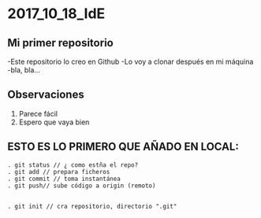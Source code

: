 # 2017_10_18_IdE

## Mi primer repositorio
-Este repositorio lo creo en Github
-Lo voy a clonar después en mi máquina
-bla, bla...

## Observaciones
1. Parece fácil
2. Espero que vaya bien

## ESTO ES LO PRIMERO QUE AÑADO EN LOCAL:

	. git status // ¿ como estña el repo?
	. git add // prepara ficheros
	. git commit // toma instantánea
	. git push// sube código a origin (remoto)
	
	
	. git init // cra repositorio, directorio ".git"
